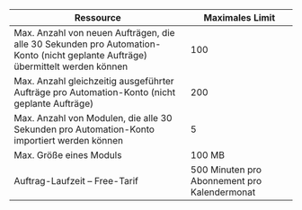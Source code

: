 Ressource|Maximales Limit
---|---
Max. Anzahl von neuen Aufträgen, die alle 30 Sekunden pro Automation-Konto (nicht geplante Aufträge) übermittelt werden können|100
Max. Anzahl gleichzeitig ausgeführter Aufträge pro Automation-Konto (nicht geplante Aufträge)|200
Max. Anzahl von Modulen, die alle 30 Sekunden pro Automation-Konto importiert werden können|5
Max. Größe eines Moduls|100 MB
Auftrag-Laufzeit – Free-Tarif|500 Minuten pro Abonnement pro Kalendermonat
